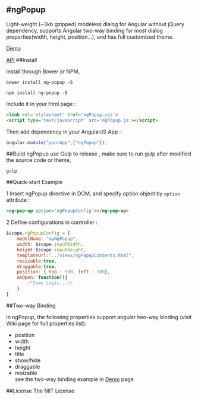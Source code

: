 #ngPopup
-----

Light-weight (~3kb gzipped) modeless dialog for Angular without jQuery dependency, supports Angular two-way binding for most dialog properties(width, height, position...), and has full customized theme.

[Demo]

[API]
##Install

Install through Bower or NPM, 
```
bower install ng-popup -S
```
```
npm install ng-popup -S
```
Include it in your html page :

```html
<link rel='stylesheet' href='ngPopup.css'>
<script type='text/javascript' src='ngPopup.js'></script>
```


Then add dependency in your AngularJS App :
```javascript
angular.module("yourApp",["ngPopup"]);
```

##Build
ngPopup use Gulp to release , make sure to run gulp after modified the source code or theme,
```
gulp
```
##Quick-start Example

1 Insert ngPopup directive in DOM, and specify option object by ```option``` attribute :
```html
<ng-pop-up option='ngPopupConfig'></ng-pop-up>
```
2 Define configurations in controller :

```javascript
$scope.ngPopupConfig = {
	modelName: "myNgPopup",
    width: $scope.inputWidth,
    height:$scope.inputHeight,
    templateUrl:"../views/ngPopupContents.html",
    resizable:true,
    draggable:true,
    position: { top : 500, left : 500},
    onOpen: function(){
    	/*Some Logic...*/
    }
}
```

##Two-way Binding  


in ngPopup, the following properties support angular two-way binding (visit Wiki page for full properties list):  
* position
* width
* height
* title
* show/hide
* draggable
* resizable  
see the two-way binding example in [Demo] page

##License
The MIT License

[download]:https://github.com/MarkoCen/ngPopup/tree/master/dist
[AngularJS]:https://angularjs.org/
[Demo]:http://markocen.github.io/ngPopup/ngPopupDemo.html
[API]:https://github.com/MarkoCen/ngPopup/wiki/API-:-Options
